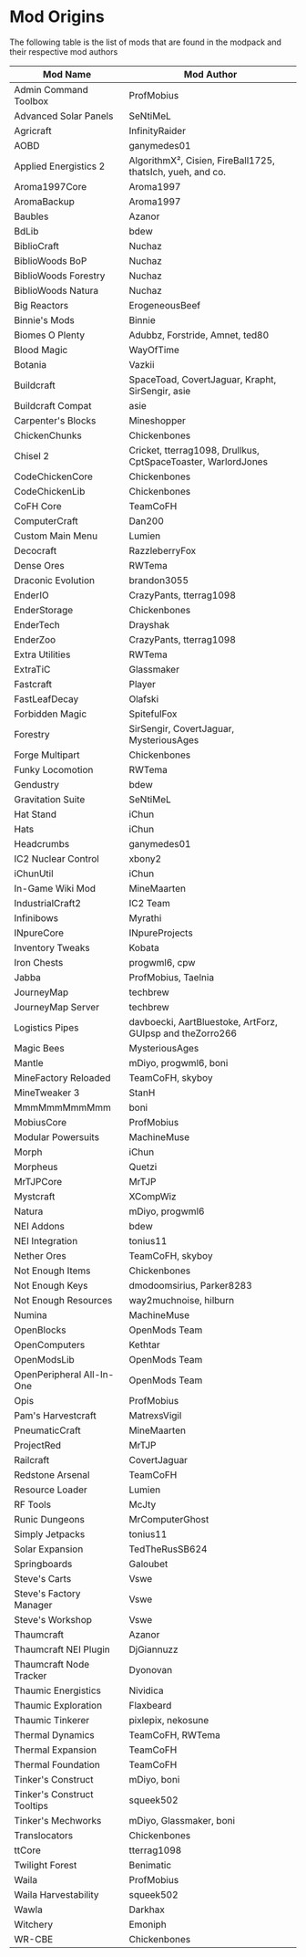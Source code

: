 Mod Origins
=====

The following table is the list of mods that are found in the modpack and their respective mod authors

| Mod Name | Mod Author |
|---------------|------------- |
| Admin Command Toolbox | ProfMobius |
| Advanced Solar Panels | SeNtiMeL |
| Agricraft | InfinityRaider |
| AOBD | ganymedes01 |
| Applied Energistics 2 | AlgorithmX&sup2;, Cisien, FireBall1725, thatsIch, yueh, and co. |
| Aroma1997Core | Aroma1997 |
| AromaBackup | Aroma1997 |
| Baubles | Azanor |
| BdLib | bdew |
| BiblioCraft | Nuchaz |
| BiblioWoods BoP | Nuchaz |
| BiblioWoods Forestry | Nuchaz |
| BiblioWoods Natura | Nuchaz |
| Big Reactors | ErogeneousBeef |
| Binnie's Mods | Binnie |
| Biomes O Plenty | Adubbz, Forstride, Amnet, ted80 |
| Blood Magic | WayOfTime |
| Botania | Vazkii |
| Buildcraft | SpaceToad, CovertJaguar, Krapht, SirSengir, asie |
| Buildcraft Compat | asie |
| Carpenter's Blocks | Mineshopper |
| ChickenChunks | Chickenbones |
| Chisel 2 | Cricket, tterrag1098, Drullkus, CptSpaceToaster, WarlordJones |
| CodeChickenCore | Chickenbones |
| CodeChickenLib | Chickenbones |
| CoFH Core | TeamCoFH |
| ComputerCraft | Dan200 |
| Custom Main Menu | Lumien |
| Decocraft | RazzleberryFox |
| Dense Ores | RWTema |
| Draconic Evolution | brandon3055 |
| EnderIO | CrazyPants, tterrag1098 |
| EnderStorage | Chickenbones |
| EnderTech | Drayshak |
| EnderZoo | CrazyPants, tterrag1098 |
| Extra Utilities | RWTema |
| ExtraTiC | Glassmaker |
| Fastcraft | Player |
| FastLeafDecay | Olafski |
| Forbidden Magic | SpitefulFox |
| Forestry | SirSengir, CovertJaguar, MysteriousAges |
| Forge Multipart | Chickenbones |
| Funky Locomotion | RWTema |
| Gendustry | bdew |
| Gravitation Suite | SeNtiMeL |
| Hat Stand | iChun |
| Hats | iChun |
| Headcrumbs | ganymedes01 |
| IC2 Nuclear Control | xbony2 |
| iChunUtil | iChun |
| In-Game Wiki Mod | MineMaarten |
| IndustrialCraft2 | IC2 Team |
| Infinibows | Myrathi |
| INpureCore | INpureProjects |
| Inventory Tweaks | Kobata |
| Iron Chests | progwml6, cpw |
| Jabba | ProfMobius, Taelnia |
| JourneyMap | techbrew |
| JourneyMap Server | techbrew |
| Logistics Pipes | davboecki, AartBluestoke, ArtForz, GUIpsp and theZorro266 |
| Magic Bees | MysteriousAges |
| Mantle | mDiyo, progwml6, boni |
| MineFactory Reloaded | TeamCoFH, skyboy |
| MineTweaker 3 | StanH |
| MmmMmmMmmMmm | boni |
| MobiusCore | ProfMobius |
| Modular Powersuits | MachineMuse |
| Morph | iChun |
| Morpheus | Quetzi |
| MrTJPCore | MrTJP |
| Mystcraft | XCompWiz |
| Natura | mDiyo, progwml6 |
| NEI Addons | bdew |
| NEI Integration | tonius11 |
| Nether Ores | TeamCoFH, skyboy |
| Not Enough Items | Chickenbones |
| Not Enough Keys | dmodoomsirius, Parker8283 |
| Not Enough Resources | way2muchnoise, hilburn |
| Numina | MachineMuse |
| OpenBlocks | OpenMods Team |
| OpenComputers | Kethtar |
| OpenModsLib | OpenMods Team |
| OpenPeripheral All-In-One | OpenMods Team |
| Opis | ProfMobius |
| Pam's Harvestcraft | MatrexsVigil |
| PneumaticCraft | MineMaarten |
| ProjectRed | MrTJP |
| Railcraft | CovertJaguar |
| Redstone Arsenal | TeamCoFH |
| Resource Loader | Lumien |
| RF Tools | McJty |
| Runic Dungeons | MrComputerGhost |
| Simply Jetpacks | tonius11 |
| Solar Expansion | TedTheRusSB624 |
| Springboards | Galoubet |
| Steve's Carts | Vswe |
| Steve's Factory Manager | Vswe |
| Steve's Workshop | Vswe |
| Thaumcraft | Azanor |
| Thaumcraft NEI Plugin | DjGiannuzz |
| Thaumcraft Node Tracker | Dyonovan |
| Thaumic Energistics | Nividica |
| Thaumic Exploration | Flaxbeard |
| Thaumic Tinkerer | pixlepix, nekosune |
| Thermal Dynamics | TeamCoFH, RWTema |
| Thermal Expansion | TeamCoFH |
| Thermal Foundation | TeamCoFH |
| Tinker's Construct | mDiyo, boni |
| Tinker's Construct Tooltips | squeek502 |
| Tinker's Mechworks | mDiyo, Glassmaker, boni |
| Translocators | Chickenbones |
| ttCore | tterrag1098 |
| Twilight Forest | Benimatic |
| Waila | ProfMobius |
| Waila Harvestability | squeek502 |
| Wawla | Darkhax |
| Witchery | Emoniph |
| WR-CBE | Chickenbones |